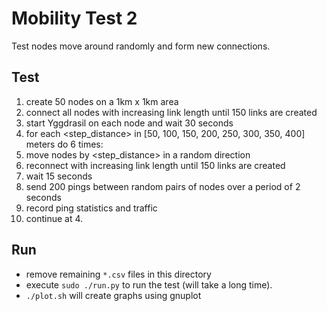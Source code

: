 # Mobility Test 2

Test nodes move around randomly and form new connections.

## Test

1. create 50 nodes on a 1km x 1km area
2. connect all nodes with increasing link length until 150 links are created
3. start Yggdrasil on each node and wait 30 seconds
4. for each \<step_distance\> in [50, 100, 150, 200, 250, 300, 350, 400] meters do 6 times:
5. move nodes by \<step_distance\> in a random direction
6. reconnect with increasing link length until 150 links are created
7. wait 15 seconds
8. send 200 pings between random pairs of nodes over a period of 2 seconds
9. record ping statistics and traffic
10. continue at 4.

## Run

* remove remaining `*.csv` files in this directory
* execute `sudo ./run.py` to run the test (will take a long time).
* `./plot.sh` will create graphs using gnuplot
